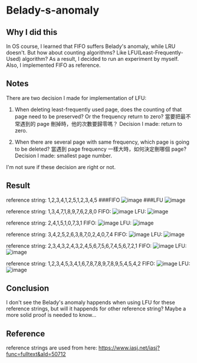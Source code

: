 # Belady-s-anomaly

## Why I did this
In OS course, I learned that FIFO suffers Belady's anomaly, while LRU doesn't.
But how about counting algorithms? Like LFU(Least-Frequently-Used) algorithm?
As a result, I decided to run an experiment by myself.
Also, I implemented FIFO as reference.

## Notes
There are two decision I made for implementation of LFU:
1. When deleting least-frequently used page, does the counting of that page need to be preserved? Or the frequency return to zero? 
當要把最不常遇到的 page 刪掉時，他的次數要歸零嗎？
Decision I made: return to zero.

2. When there are several page with same frequency, which page is going to be deleted?
當遇到 page frequency 一樣大時，如何決定刪哪個 page?
Decision I made: smallest page number.

I'm not sure if these decision are right or not.

## Result
reference string: 1,2,3,4,1,2,5,1,2,3,4,5
###FIFO
![image](FIFO.png)
###LFU
![image](LFU.png)


reference string: 1,3,4,7,1,8,9,7,6,2,8,0
FIFO:
![image](FIFO_1.png)
LFU:
![image](LFU_1.png)



reference string: 2,4,1,5,1,0,7,3,1
FIFO:
![image](FIFO_2.png)
LFU:
![image](LFU_2.png)

reference string: 3,4,2,5,2,6,3,8,7,0,2,4,0,7,4
FIFO:
![image](FIFO_3.png)
LFU:
![image](LFU_3.png)

reference string: 2,3,4,3,2,4,3,2,4,5,6,7,5,6,7,4,5,6,7,2,1
FIFO:
![image](FIFO_4.png)
LFU:
![image](LFU_4.png)


reference string: 1,2,3,4,5,3,4,1,6,7,8,7,8,9,7,8,9,5,4,5,4,2
FIFO:
![image](FIFO_5.png)
LFU:
![image](LFU_5.png)

## Conclusion
I don't see the Belady's anomaly happends when using LFU for these reference strings, but will it happends for other reference string? Maybe a more solid proof is needed to know...


## Reference
reference strings are used from here: 
https://www.iasj.net/iasj?func=fulltext&aId=50712 